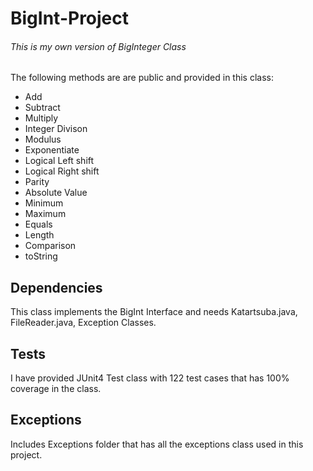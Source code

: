 # **BigInt-Project** 

###### This is my own version of BigInteger Class


The following methods are are public and provided in this class:
- Add
- Subtract
- Multiply
- Integer Divison
- Modulus
- Exponentiate
- Logical Left shift
- Logical Right shift
- Parity
- Absolute Value
- Minimum
- Maximum
- Equals
- Length
- Comparison
- toString

## Dependencies

This class implements the BigInt Interface and needs Katartsuba.java, FileReader.java, Exception Classes.

## Tests

I have provided JUnit4 Test class with 122 test cases that has 100% coverage in the class.

## Exceptions

Includes Exceptions folder that has all the exceptions class used in this project.




